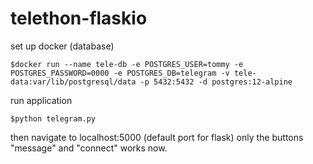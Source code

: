 # telethon-flaskio

set up docker (database)

```
$docker run --name tele-db -e POSTGRES_USER=tommy -e POSTGRES_PASSWORD=0000 -e POSTGRES_DB=telegram -v tele-data:var/lib/postgresql/data -p 5432:5432 -d postgres:12-alpine
```

run application

```
$python telegram.py
```

then navigate to localhost:5000 (default port for flask)
only the buttons "message" and "connect" works now.  
